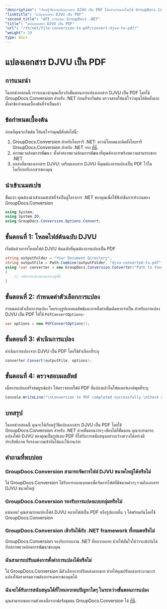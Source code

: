 ```yaml
---
"description": "เรียนรู้วิธีการแปลงเอกสาร DJVU เป็น PDF ได้อย่างง่ายดายโดยใช้ GroupDocs.Conversion สำหรับ .NET ทำให้การจัดการเอกสารของคุณง่ายขึ้น"
"linktitle": "แปลงเอกสาร DJVU เป็น PDF"
"second_title": "API การแปลง GroupDocs .NET"
"title": "แปลงเอกสาร DJVU เป็น PDF"
"url": "/th/net/file-conversion-to-pdf/convert-djvu-to-pdf/"
"weight": 20
type: docs
---
```

# แปลงเอกสาร DJVU เป็น PDF

## การแนะนำ
ในบทช่วยสอนนี้ เราจะแนะนำคุณเกี่ยวกับขั้นตอนการแปลงเอกสาร DJVU เป็น PDF โดยใช้ GroupDocs.Conversion สำหรับ .NET ก่อนที่จะเริ่มต้น ตรวจสอบให้แน่ใจว่าคุณได้ติดตั้งและตั้งค่าข้อกำหนดเบื้องต้นที่จำเป็นแล้ว
## ข้อกำหนดเบื้องต้น
ก่อนที่คุณจะเริ่มต้น ให้แน่ใจว่าคุณมีสิ่งต่อไปนี้:
1. GroupDocs.Conversion สำหรับไลบรารี .NET: ดาวน์โหลดและติดตั้งไลบรารี GroupDocs.Conversion สำหรับ .NET จาก [ที่นี่](https://releases-groupdocs.com/conversion/net/).
2. สภาพแวดล้อมการพัฒนา: ตั้งค่าสภาพแวดล้อมการพัฒนาที่คุณต้องการพร้อมความสามารถของ .NET
3. แหล่งที่มาของเอกสาร DJVU: เตรียมเอกสาร DJVU ที่คุณต้องการแปลงเป็น PDF ไว้ในไดเร็กทอรีเอกสารของคุณ

## นำเข้าเนมสเปซ
ขั้นแรก คุณต้องนำเข้าเนมสเปซที่จำเป็นสู่โครงการ .NET ของคุณเพื่อใช้ฟังก์ชันการทำงานของ GroupDocs.Conversion
```csharp
using System;
using System.IO;
using GroupDocs.Conversion.Options.Convert;
```
## ขั้นตอนที่ 1: โหลดไฟล์ต้นฉบับ DJVU
เริ่มต้นด้วยการโหลดไฟล์ DJVU ต้นฉบับที่คุณต้องการแปลงเป็น PDF
```csharp
string outputFolder = "Your Document Directory";
string outputFile = Path.Combine(outputFolder, "djvu-converted-to.pdf");
using (var converter = new GroupDocs.Conversion.Converter("Path to Your DJVU File"))
{
    // รหัสการแปลงของคุณจะอยู่ที่นี่
}
```
## ขั้นตอนที่ 2: กำหนดค่าตัวเลือกการแปลง
กำหนดค่าตัวเลือกการแปลง โดยระบุรูปแบบผลลัพธ์และการตั้งค่าเพิ่มเติมหากจำเป็น สำหรับการแปลง DJVU เป็น PDF ให้ใช้ `PdfConvertOptions`-
```csharp
var options = new PdfConvertOptions();
```
## ขั้นตอนที่ 3: ดำเนินการแปลง
ดำเนินการแปลงจาก DJVU เป็น PDF โดยใช้ตัวเลือกที่ระบุ
```csharp
converter.Convert(outputFile, options);
```
## ขั้นตอนที่ 4: ตรวจสอบผลลัพธ์
เมื่อการแปลงเสร็จสมบูรณ์แล้ว ให้ตรวจสอบไฟล์ PDF ที่แปลงแล้วในโฟลเดอร์เอาต์พุตที่ระบุ
```csharp
Console.WriteLine("\nConversion to PDF completed successfully.\nCheck output in {0}", outputFolder);
```

## บทสรุป
ในบทช่วยสอนนี้ คุณจะได้เรียนรู้วิธีแปลงเอกสาร DJVU เป็น PDF โดยใช้ GroupDocs.Conversion สำหรับ .NET ด้วยขั้นตอนง่ายๆ เพียงไม่กี่ขั้นตอน คุณจะสามารถแปลงไฟล์ DJVU ของคุณเป็นรูปแบบ PDF ที่ได้รับการสนับสนุนอย่างกว้างขวางได้อย่างมีประสิทธิภาพ รับรองความเข้ากันได้และใช้งานง่าย
## คำถามที่พบบ่อย
### GroupDocs.Conversion สามารถจัดการไฟล์ DJVU ขนาดใหญ่ได้หรือไม่
ใช่ GroupDocs.Conversion ได้รับการออกแบบมาเพื่อจัดการไฟล์ที่มีขนาดต่างๆ รวมถึงเอกสาร DJVU ขนาดใหญ่
### GroupDocs.Conversion รองรับการแปลงแบบกลุ่มหรือไม่
แน่นอน! คุณสามารถแปลงไฟล์ DJVU หลายไฟล์เป็น PDF หรือรูปแบบอื่น ๆ ได้พร้อมกันโดยใช้ GroupDocs.Conversion
### GroupDocs.Conversion เข้ากันได้กับ .NET framework ทั้งหมดหรือไม่
GroupDocs.Conversion รองรับกรอบงาน .NET ที่หลากหลาย ช่วยให้มั่นใจได้ว่าจะเข้ากันได้กับสภาพแวดล้อมการพัฒนาของคุณ
### ฉันสามารถปรับแต่งการตั้งค่าการแปลงได้หรือไม่
ใช่ GroupDocs.Conversion มีตัวเลือกการปรับแต่งมากมาย ช่วยให้คุณปรับแต่งกระบวนการแปลงให้ตรงตามความต้องการเฉพาะของคุณได้
### ฉันจะได้รับการสนับสนุนได้ที่ไหนหากพบปัญหาใดๆ ในระหว่างขั้นตอนการแปลง
คุณสามารถขอความช่วยเหลือจากฟอรัมชุมชน GroupDocs.Conversion ได้ [ที่นี่](https://forum-groupdocs.com/c/conversion/11).